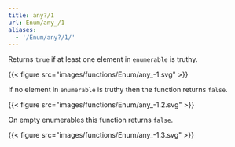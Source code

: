 ```yaml
---
title: any?/1
url: Enum/any_/1
aliases:
  - '/Enum/any?/1/'
---
```

Returns `true` if at least one element in `enumerable` is truthy.

{{< figure src="images/functions/Enum/any_-1.svg" >}}

If no element in `enumerable` is truthy then the function returns `false`. 

{{< figure src="images/functions/Enum/any_-1.2.svg" >}}

On empty enumerables this function returns `false`.

{{< figure src="images/functions/Enum/any_-1.3.svg" >}}
